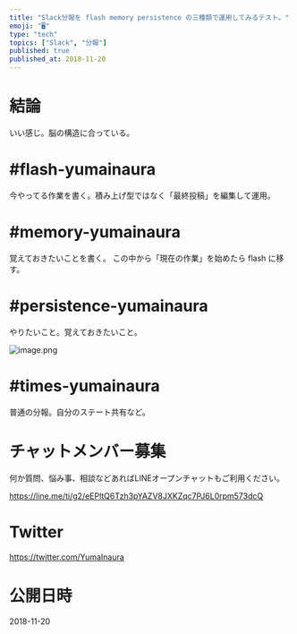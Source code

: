 ```yaml
---
title: "Slack分報を flash memory persistence の三種類で運用してみるテスト。"
emoji: "🖥"
type: "tech"
topics: ["Slack", "分報"]
published: true
published_at: 2018-11-20
---
```


# 結論

いい感じ。脳の構造に合っている。

# #flash-yumainaura

今やってる作業を書く。積み上げ型ではなく「最終投稿」を編集して運用。

# #memory-yumainaura

覚えておきたいことを書く。 この中から「現在の作業」を始めたら flash に移す。


# #persistence-yumainaura

やりたいこと。覚えておきたいこと。

![image.png](https://qiita-image-store.s3.amazonaws.com/0/89618/196115df-286b-09d7-5317-80aa90fb54b5.png)


# #times-yumainaura

普通の分報。自分のステート共有など。








<!-- Update From Qiita API -->

# チャットメンバー募集


何か質問、悩み事、相談などあればLINEオープンチャットもご利用ください。

https://line.me/ti/g2/eEPltQ6Tzh3pYAZV8JXKZqc7PJ6L0rpm573dcQ





# Twitter


https://twitter.com/YumaInaura


<!-- Update From Qiita API -->



# 公開日時

2018-11-20
